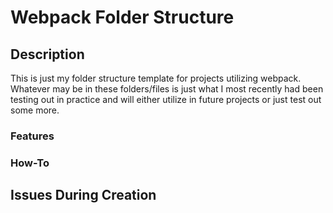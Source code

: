 # Webpack Folder Structure

## Description

This is just my folder structure template for projects utilizing webpack. Whatever may be in these folders/files is just what I most recently had been testing out in practice and will either utilize in future projects or just test out some more.

### Features

### How-To

## Issues During Creation
